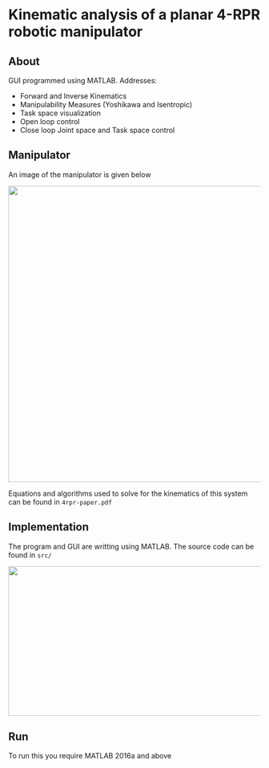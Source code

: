 # Kinematic analysis of a planar 4-RPR robotic manipulator

## About
GUI programmed using MATLAB. 
Addresses:
  - Forward and Inverse Kinematics
  - Manipulability Measures (Yoshikawa and Isentropic)
  - Task space visualization
  - Open loop control
  - Close loop Joint space and Task space control
 

## Manipulator 

An image of the manipulator is given below
  
<img src="https://github.com/ramana-naga/4RPR-Parallel-Planar-Manipulator/blob/master/4rpr-schematic.JPG" width="592" height="592"/>

Equations and algorithms used to solve for the kinematics of this system
can be found in `4rpr-paper.pdf`

## Implementation

The program and GUI are writting using MATLAB. The source code can be found
in `src/`

<img src="https://github.com/ramana-naga/4RPR-Parallel-Planar-Manipulator/blob/master/4rpr-gui.PNG" width="592" height="299" />


## Run

To run this you require MATLAB 2016a and above
